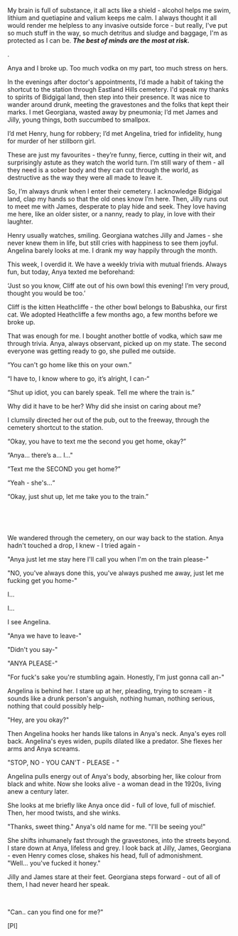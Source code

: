 My brain is full of substance, it all acts like a shield - alcohol helps me swim, lithium and quetiapine and valium keeps me calm. I always thought it all would render me helpless to any invasive outside force - but really, I've put so much stuff in the way, so much detritus and sludge and baggage, I'm as protected as I can be. ***The best of minds are the most at risk.***

.

Anya and I broke up. Too much vodka on my part, too much stress on hers.

In the evenings after doctor's appointments, I’d made a habit of taking the shortcut to the station through Eastland Hills cemetery. I'd speak my thanks to spirits of Bidgigal land, then step into their presence. It was nice to wander around drunk, meeting the gravestones and the folks that kept their marks. I met Georgiana, wasted away by pneumonia; I’d met James and Jilly, young things, both succumbed to smallpox.

I’d met Henry, hung for robbery; I’d met Angelina, tried for infidelity, hung for murder of her stillborn girl.

These are just my favourites - they’re funny, fierce, cutting in their wit, and surprisingly astute as they watch the world turn. I’m still wary of them - all they need is a sober body and they can cut through the world, as destructive as the way they were all made to leave it.

So, I’m always drunk when I enter their cemetery. I acknowledge Bidgigal land, clap my hands so that the old ones know I’m here. Then, Jilly runs out to meet me with James, desperate to play hide and seek. They love having me here, like an older sister, or a nanny, ready to play, in love with their laughter.

Henry usually watches, smiling. Georgiana watches Jilly and James - she never knew them in life, but still cries with happiness to see them joyful. Angelina barely looks at me. I drank my way happily through the month.

This week, I overdid it. We have a weekly trivia with mutual friends. Always fun, but today, Anya texted me beforehand:

‘Just so you know, Cliff ate out of his own bowl this evening! I’m very proud, thought you would be too.’

Cliff is the kitten Heathcliffe - the other bowl belongs to Babushka, our first cat. We adopted Heathcliffe a few months ago, a few months before we broke up.

That was enough for me. I bought another bottle of vodka, which saw me through trivia. Anya, always observant, picked up on my state. The second everyone was getting ready to go, she pulled me outside.

“You can't go home like this on your own.”

“I have to, I know where to go, it’s alright, I can-“

“Shut up idiot, you can barely speak. Tell me where the train is.”

Why did it have to be her? Why did she insist on caring about me?

I clumsily directed her out of the pub, out to the freeway, through the cemetery shortcut to the station.

“Okay, you have to text me the second you get home, okay?”

“Anya... there’s a... I..."

“Text me the SECOND you get home?”

“Yeah - she's...“

“Okay, just shut up, let me take you to the train.”

&#x200B;

&#x200B;

We wandered through the cemetery, on our way back to the station. Anya hadn't touched a drop, I knew - I tried again -

"Anya just let me stay here I'll call you when I'm on the train please-"

"NO, you've always done this, you've always pushed me away, just let me fucking get you home-"

I...

I...

I see Angelina.

"Anya we have to leave-"

"Didn't you say-"

"ANYA PLEASE-"

"For fuck's sake you're stumbling again. Honestly, I'm just gonna call an-"

Angelina is behind her. I stare up at her, pleading, trying to scream - it sounds like a drunk person's anguish, nothing human, nothing serious, nothing that could possibly help-

"Hey, are you okay?"

Then Angelina hooks her hands like talons in Anya's neck. Anya's eyes roll back. Angelina's eyes widen, pupils dilated like a predator. She flexes her arms and Anya screams.

"STOP, NO - YOU CAN'T - PLEASE - "

Angelina pulls energy out of Anya's body, absorbing her, like colour from black and white. Now she looks alive - a woman dead in the 1920s, living anew a century later. 

She looks at me briefly like Anya once did - full of love, full of mischief. Then, her mood twists, and she winks.

"Thanks, sweet thing." Anya's old name for me. "I'll be seeing you!"

She shifts inhumanely fast through the gravestones, into the streets beyond. I stare down at Anya, lifeless and grey. I look back at Jilly, James, Georgiana - even Henry comes close, shakes his head, full of admonishment.  
"Well... you've fucked it honey."

Jilly and James stare at their feet. Georgiana steps forward - out of all of them, I had never heard her speak.

&#x200B;

"Can.. can you find one for me?"

[PI]